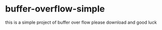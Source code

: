 # buffer-overflow-simple
this is a simple project of buffer over flow please download and good luck
